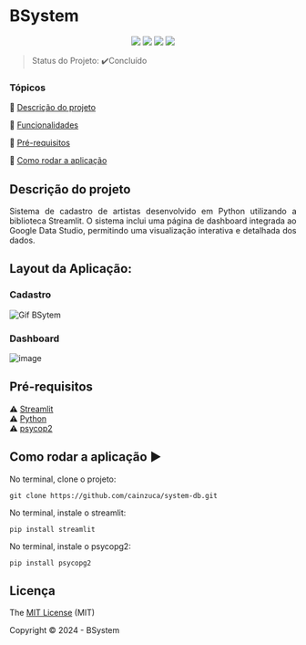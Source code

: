 <h1>BSystem</h1> 

<p align="center">
  <img src="https://img.shields.io/static/v1?label=STREAMLIT&message=framework&color=blue&style=for-the-badge&logo=STREAMLIT"/>
  <img src="https://img.shields.io/static/v1?label=PYTHON&message=3.12.0&color=red&style=for-the-badge&logo=PYTHON"/>
  <img src="http://img.shields.io/static/v1?label=License&message=MIT&color=green&style=for-the-badge"/>
   <img src="http://img.shields.io/static/v1?label=STATUS&message=CONCLUÍDO&color=GREEN&style=for-the-badge"/>
</p>

> Status do Projeto: :heavy_check_mark:Concluído

### Tópicos 

:small_blue_diamond: [Descrição do projeto](#descrição-do-projeto)

:small_blue_diamond: [Funcionalidades](#layout-da-aplicação)

:small_blue_diamond: [Pré-requisitos](#pré-requisitos)

:small_blue_diamond: [Como rodar a aplicação](#como-rodar-a-aplicação-arrow_forward)


## Descrição do projeto 

<p align="justify">
  Sistema de cadastro de artistas desenvolvido em Python utilizando a biblioteca Streamlit. O sistema inclui uma página de dashboard integrada ao Google Data Studio, permitindo uma visualização interativa e detalhada dos dados. 
</p>

## Layout da Aplicação:

### Cadastro
![Gif BSytem](https://github.com/user-attachments/assets/3b3f2d65-ec31-4ad2-9d54-c14b08c5a9e1)


### Dashboard
![image](https://github.com/user-attachments/assets/f0db6d63-e0b1-444e-afa2-6c3506fe065c)


## Pré-requisitos

:warning: [Streamlit](https://streamlit.io/#install) <br>
:warning: [Python](https://www.python.org/downloads/) <br>
:warning: [psycop2](https://pypi.org/project/psycopg2/)

## Como rodar a aplicação :arrow_forward:

No terminal, clone o projeto: 

```
git clone https://github.com/cainzuca/system-db.git
```

No terminal, instale o streamlit: 

```
pip install streamlit
```

No terminal, instale o psycopg2: 

```
pip install psycopg2
```

## Licença 

The [MIT License]() (MIT)

Copyright :copyright: 2024 - BSystem
